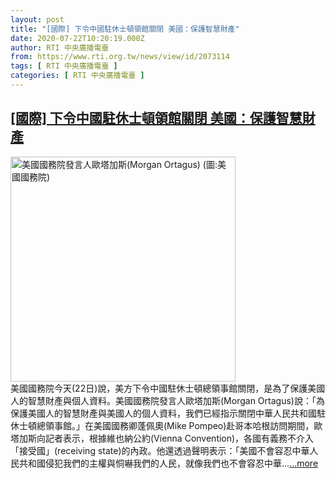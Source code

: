 ```yaml
---
layout: post
title: "[國際] 下令中國駐休士頓領館關閉 美國：保護智慧財產"
date: 2020-07-22T10:20:19.000Z
author: RTI 中央廣播電臺
from: https://www.rti.org.tw/news/view/id/2073114
tags: [ RTI 中央廣播電臺 ]
categories: [ RTI 中央廣播電臺 ]
---
```

<!--1595413219000-->
[[國際] 下令中國駐休士頓領館關閉 美國：保護智慧財產](https://www.rti.org.tw/news/view/id/2073114)
------

<div>
<img src="https://static.rti.org.tw/assets/thumbnails/2019/09/19/6e4e76b50c1f1ee8c5f36399072f7f48.jpg" width="360" alt="美國國務院發言人歐塔加斯(Morgan Ortagus) (圖:美國國務院)" title="美國國務院發言人歐塔加斯(Morgan Ortagus) (圖:美國國務院)"><br>美國國務院今天(22日)說，美方下令中國駐休士頓總領事館關閉，是為了保護美國人的智慧財產與個人資料。美國國務院發言人歐塔加斯(Morgan Ortagus)說：「為保護美國人的智慧財產與美國人的個人資料，我們已經指示關閉中華人民共和國駐休士頓總領事館。」在美國國務卿蓬佩奧(Mike Pompeo)赴哥本哈根訪問期間，歐塔加斯向記者表示，根據維也納公約(Vienna Convention)，各國有義務不介入「接受國」(receiving state)的內政。他還透過聲明表示：「美國不會容忍中華人民共和國侵犯我們的主權與恫嚇我們的人民，就像我們也不會容忍中華...<a target="_blank" href="https://www.rti.org.tw/news/view/id/2073114">...more</a>
</div>
